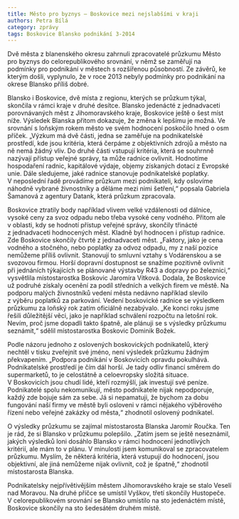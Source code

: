 ```yaml
---
title: Město pro byznys – Boskovice mezi nejslabšími v kraji
authors: Petra Bílá
category: zprávy
tags: Boskovice Blansko podnikání 3-2014
---
```


Dvě města z blanenského okresu zahrnuli zpracovatelé průzkumu Město pro byznys do celorepublikového srovnání, v němž se zaměřují na podmínky pro podnikání v městech s rozšířenou působností. Ze závěrů, ke kterým došli, vyplynulo, že v roce 2013 nebyly podmínky pro podnikání na okrese Blansko příliš dobré.

Blansko i Boskovice, dvě místa z regionu, kterých se průzkum týkal, skončila v rámci kraje v druhé desítce. Blansko jedenácté z jednadvaceti porovnávaných měst z Jihomoravského kraje, Boskovice ještě o šest míst níže. Výsledek Blanska přitom dokazuje, že změna k lepšímu je možná. Ve srovnání s loňským rokem město ve svém hodnocení poskočilo hned o osm příček.
„Výzkum má dvě části, jedna se zaměřuje na podnikatelské prostředí, kde jsou kritéria, která čerpáme z objektivních zdrojů a město na ně nemá žádný vliv. Do druhé části vstupují kritéria, která se souhrnně nazývají přístup veřejné správy, ta může radnice ovlivnit. Hodnotíme hospodaření radnic, kapitálové výdaje, objemy získaných dotací z Evropské unie. Dále sledujeme, jaké radnice stanovuje podnikatelské poplatky. V neposlední řadě provádíme průzkum mezi podnikateli, kdy oslovíme náhodně vybrané živnostníky a děláme mezi nimi šetření,“ popsala Gabriela Šamanová z agentury Datank, která průzkum zpracovala.

Boskovice ztratily body například vlivem velké vzdálenosti od dálnice, vysoké ceny za svoz odpadu nebo třeba vysoké ceny vodného. Přitom ale v oblasti, kdy se hodnotí přístup veřejné správy, skončily třinácté z jednadvaceti hodnocených měst. Kladně byl hodnocen i přístup radnice. Zde Boskovice skončily čtvrté z jednadvaceti měst. „Faktory, jako je cena vodného a stočného, nebo poplatky za odvoz odpadu, my z naší pozice nemůžeme příliš ovlivnit. Stanovují to smluvní vztahy s Vodárenskou a se svozovou firmou. Horší dopravní dostupnost se snažíme pozitivně ovlivnit při jednáních týkajících se plánované výstavby R43 a dopravy po železnici,“ vysvětlila místostarostka Boskovic Jaromíra Vítková. Dodala, že Boskovice už podruhé získaly ocenění za podíl středních a velkých firem ve městě. Na podporu malých živnostníků vedení města nedávno například slevilo z výběru poplatků za parkování. Vedení boskovické radnice se výsledkem průzkumu za loňský rok zatím oficiálně nezabývalo. „Ke konci roku jsme řešili důležitější věci, jako je například schválení rozpočtu na letošní rok. Nevím, proč jsme dopadli takto špatně, ale plánuji se s výsledky průzkumu seznámit,“ sdělil místostarostka Boskovic Dominik Božek. 

Podle názoru jednoho z oslovených boskovických podnikatelů, který nechtěl v tisku zveřejnit své jméno, není výsledek průzkumu žádným překvapením. „Podpora podnikání v Boskovicích opravdu pokulhává. Podnikatelské prostředí je čím dál horší. Je tady odliv financí směrem do supermarketů, to je celostátně a celoevropsky složitá situace. V Boskovicích jsou chudí lidé, kteří rozmýšlí, jak investují své peníze. Podnikatelé spolu nekomunikují, město podnikatele nijak nepodporuje, každý zde bojuje sám za sebe. Já si nepamatuji, že bychom za dobu fungování naší firmy ve městě byli osloveni v rámci nějakého výběrového řízení nebo veřejné zakázky od města,“ zhodnotil oslovený podnikatel.

O výsledky průzkumu se zajímal místostarosta Blanska Jaromír Roučka. Ten je rád, že si Blansko v průzkumu polepšilo. „Zatím jsem se ještě neseznámil, jakých výsledků loni dosáhlo Blansko v rámci hodnocení jednotlivých kritérií, ale mám to v plánu. V minulosti jsem komunikoval se zpracovatelem průzkumu. Myslím, že některá kritéria, která vstupují do hodnocení, jsou objektivní, ale jiná nemůžeme nijak ovlivnit, což je špatně,“ zhodnotil místostarosta Blanska.

Podnikatelsky nejpřívětivějším městem Jihomoravského kraje se stalo Veselí nad Moravou. Na druhé příčce se umístil Vyškov, třetí skončily Hustopeče. V celorepublikovém srovnání se Blansko umístilo na sto jedenáctém místě, Boskovice skončily na sto šedesátém druhém místě.